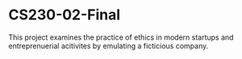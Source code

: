 # CS230-02-Final
This project examines the practice of ethics in modern startups and entreprenuerial acitivites by emulating a ficticious company.
